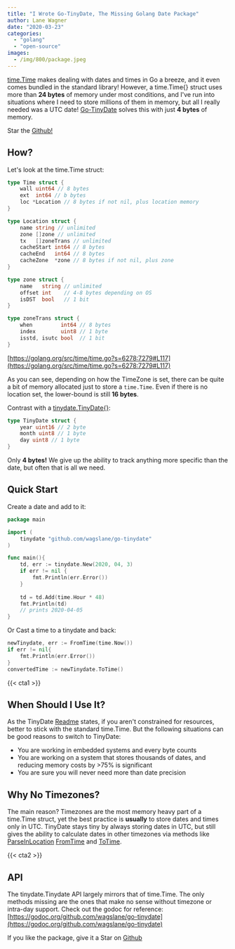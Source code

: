 ```yaml
---
title: "I Wrote Go-TinyDate, The Missing Golang Date Package"
author: Lane Wagner
date: "2020-03-23"
categories: 
  - "golang"
  - "open-source"
images:
  - /img/800/package.jpeg
---
```


[time.Time](https://golang.org/pkg/time/#Time) makes dealing with dates and times in Go a breeze, and it even comes bundled in the standard library! However, a time.Time{} struct uses more than **24 bytes** of memory under most conditions, and I've run into situations where I need to store millions of them in memory, but all I really needed was a UTC date! [Go-TinyDate](https://github.com/wagslane/go-tinydate) solves this with just **4 bytes** of memory.

Star the [Github!](https://github.com/wagslane/go-tinydate)

## How?

Let's look at the time.Time struct:

```go
type Time struct {
	wall uint64 // 8 bytes
	ext  int64 // b bytes
	loc *Location // 8 bytes if not nil, plus location memory
}

type Location struct {
	name string // unlimited
	zone []zone // unlimited
	tx   []zoneTrans // unlimited
	cacheStart int64 // 8 bytes
	cacheEnd   int64 // 8 bytes
	cacheZone  *zone // 8 bytes if not nil, plus zone
}

type zone struct {
	name   string // unlimited
	offset int    // 4-8 bytes depending on OS
	isDST  bool   // 1 bit
}

type zoneTrans struct {
	when         int64 // 8 bytes
	index        uint8 // 1 byte
	isstd, isutc bool  // 1 bit
}
```

[https://golang.org/src/time/time.go?s=6278:7279#L117](https://golang.org/src/time/time.go?s=6278:7279#L117)

As you can see, depending on how the TimeZone is set, there can be quite a bit of memory allocated just to store a `time.Time`. Even if there is no location set, the lower-bound is still **16 bytes**.

Contrast with a [tinydate.TinyDate{}](https://github.com/wagslane/go-tinydate/blob/ffa215d72dd383a4088f58ef34c43fd056b3051e/tinydate.go#L8):

```go
type TinyDate struct {
	year uint16 // 2 byte
	month uint8 // 1 byte
	day uint8 // 1 byte
}
```

Only **4 bytes!** We give up the ability to track anything more specific than the date, but often that is all we need.

## Quick Start

Create a date and add to it:

```go
package main

import (
    tinydate "github.com/wagslane/go-tinydate"
)

func main(){
    td, err := tinydate.New(2020, 04, 3)
	if err != nil {
		fmt.Println(err.Error())
    }
    
    td = td.Add(time.Hour * 48)
    fmt.Println(td)
    // prints 2020-04-05
}
```

Or Cast a time to a tinydate and back:

```go
newTinydate, err := FromTime(time.Now())
if err != nil{
    fmt.Println(err.Error())
}
convertedTime := newTinydate.ToTime()
```

{{< cta1 >}}

## When Should I Use It?

As the TinyDate [Readme](https://github.com/wagslane/go-tinydate/blob/master/README.md) states, if you aren't constrained for resources, better to stick with the standard time.Time. But the following situations can be good reasons to switch to TinyDate:

- You are working in embedded systems and every byte counts
- You are working on a system that stores thousands of dates, and reducing memory costs by >75% is significant
- You are sure you will never need more than date precision

## Why No Timezones?

The main reason? Timezones are the most memory heavy part of a time.Time struct, yet the best practice is **usually** to store dates and times only in UTC. TinyDate stays tiny by always storing dates in UTC, but still gives the ability to calculate dates in other timezones via methods like [ParseInLocation](https://godoc.org/github.com/wagslane/go-tinydate#ParseInLocation) [FromTime](https://godoc.org/github.com/wagslane/go-tinydate#FromTime) and [ToTime](https://godoc.org/github.com/wagslane/go-tinydate#TinyDate.ToTime).

{{< cta2 >}}

## API

The tinydate.Tinydate API largely mirrors that of time.Time. The only methods missing are the ones that make no sense without timezone or intra-day support. Check out the godoc for reference: [https://godoc.org/github.com/wagslane/go-tinydate](https://godoc.org/github.com/wagslane/go-tinydate)

If you like the package, give it a Star on [Github](https://github.com/wagslane/go-tinydate)
